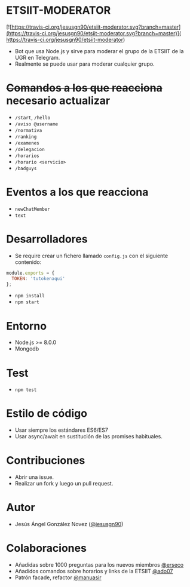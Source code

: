 # ETSIIT-MODERATOR

[![https://travis-ci.org/jesusgn90/etsiit-moderator.svg?branch=master](https://travis-ci.org/jesusgn90/etsiit-moderator.svg?branch=master)](
https://travis-ci.org/jesusgn90/etsiit-moderator)

- Bot que usa Node.js y sirve para moderar el grupo de la ETSIIT de la UGR en Telegram.
- Realmente se puede usar para moderar cualquier grupo.

# ~~Comandos a los que reacciona~~ necesario actualizar

- `/start`, `/hello`
- `/aviso @username`
- `/normativa`
- `/ranking`
- `/examenes`
- `/delegacion`
- `/horarios`
- `/horario <servicio>`
- `/badguys`

# Eventos a los que reacciona

- `newChatMember`
- `text`

# Desarrolladores
- Se require crear un fichero llamado `config.js` con el siguiente contenido:

```js
module.exports = {
  TOKEN: 'tutokenaqui'
};
```

- `npm install`
- `npm start`

# Entorno

- Node.js >= 8.0.0
- Mongodb

# Test
- `npm test`

# Estilo de código
- Usar siempre los estándares ES6/ES7
- Usar async/await en sustitución de las promises habituales.

# Contribuciones
- Abrir una issue.
- Realizar un fork y luego un pull request.

# Autor
- Jesús Ángel González Novez ([@jesusgn90](https://github.com/jesusgn90))

# Colaboraciones
  - Añadidas sobre 1000 preguntas para los nuevos miembros [@erseco](https://github.com/erseco)
  - Añadidos comandos sobre horarios y links de la ETSIIT [@ado07](https://github.com/ado07)
  - Patrón facade, refactor [@manuasir](https://github.com/manuasir)
